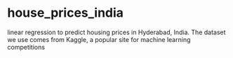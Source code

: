 # house_prices_india
linear regression to predict housing prices in Hyderabad, India. The dataset we use comes from Kaggle, a popular site for machine learning competitions
